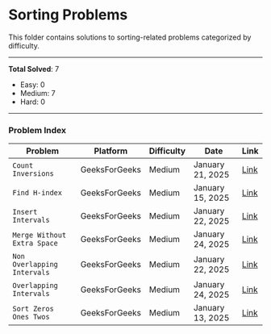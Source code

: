 # Sorting Problems

This folder contains solutions to sorting-related problems categorized by difficulty.

---
        
**Total Solved**: 7
- Easy: 0
- Medium: 7
- Hard: 0

---

### Problem Index

| Problem | Platform | Difficulty | Date | Link |
|---------|----------|------------|------|------|
| `Count Inversions` | GeeksForGeeks | Medium | January 21, 2025 | [Link](https://www.geeksforgeeks.org/batch/gfg-160-problems/track/sorting-gfg-160/problem/inversion-of-array-1587115620) |
| `Find H-index` | GeeksForGeeks | Medium | January 15, 2025 | [Link](https://www.geeksforgeeks.org/batch/gfg-160-problems/track/sorting-gfg-160/problem/find-h-index--165609) |
| `Insert Intervals` | GeeksForGeeks | Medium | January 22, 2025 | [Link](https://www.geeksforgeeks.org/batch/gfg-160-problems/track/sorting-gfg-160/problem/insert-interval-1666733333) |
| `Merge Without Extra Space` | GeeksForGeeks | Medium | January 24, 2025 | [Link](https://www.geeksforgeeks.org/batch/gfg-160-problems/track/sorting-gfg-160/problem/merge-two-sorted-arrays-1587115620) |
| `Non Overlapping Intervals` | GeeksForGeeks | Medium | January 22, 2025 | [Link](https://www.geeksforgeeks.org/batch/gfg-160-problems/track/sorting-gfg-160/problem/non-overlapping-intervals) |
| `Overlapping Intervals` | GeeksForGeeks | Medium | January 24, 2025 | [Link](https://www.geeksforgeeks.org/batch/gfg-160-problems/track/sorting-gfg-160/problem/overlapping-intervals--170633) |
| `Sort Zeros Ones Twos` | GeeksForGeeks | Medium | January 13, 2025 | [Link](https://www.geeksforgeeks.org/batch/gfg-160-problems/track/sorting-gfg-160/problem/sort-an-array-of-0s-1s-and-2s4231) |
